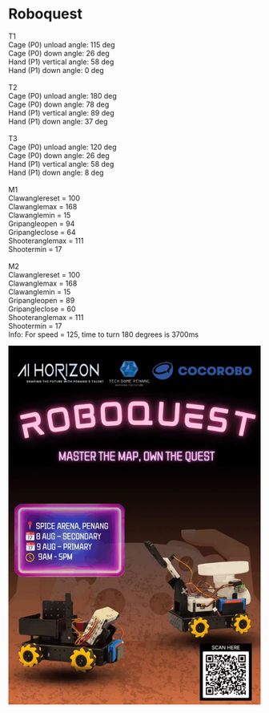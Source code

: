 # Roboquest

T1\
Cage (P0) unload angle: 115 deg\
Cage (P0) down angle: 26 deg\
Hand (P1) vertical angle: 58 deg\
Hand (P1) down angle: 0 deg\
\
T2\
Cage (P0) unload angle: 180 deg\
Cage (P0) down angle: 78 deg\
Hand (P1) vertical angle:  89 deg\
Hand (P1) down angle:  37 deg\
\
T3\
Cage (P0) unload angle:  120 deg\
Cage (P0) down angle:  26 deg\
Hand (P1) vertical angle:  58 deg\
Hand (P1) down angle:  8 deg\
\
M1\
Clawanglereset = 100\
Clawanglemax = 168\
Clawanglemin = 15\
Gripangleopen = 94\
Gripangleclose = 64\
Shooteranglemax = 111\
Shootermin = 17\
\
M2\
Clawanglereset = 100\
Clawanglemax = 168\
Clawanglemin = 15\
Gripangleopen = 89\
Gripangleclose = 60\
Shooteranglemax = 111\
Shootermin = 17
\
Info:
For speed = 125, time to turn 180 degrees is 3700ms

![alt text](ROBOQUEST-poster.png)